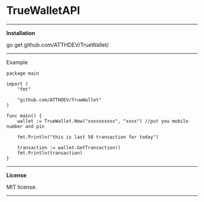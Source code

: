 # TrueWalletAPI

---

**Installation**

go get github.com/ATTHDEV/TrueWallet/

---

Example
```
package main

import (
	"fmt"

	"github.com/ATTHDEV/TruwWallet"
)

func main() {
	wallet := TrueWallet.New("xxxxxxxxxx", "xxxx") //put you mobile number and pin

	fmt.Println("this is last 50 transaction for today")

	transaction := wallet.GetTransaction()
	fmt.Println(transaction)
}

```

---
**License**

MIT license.

---
